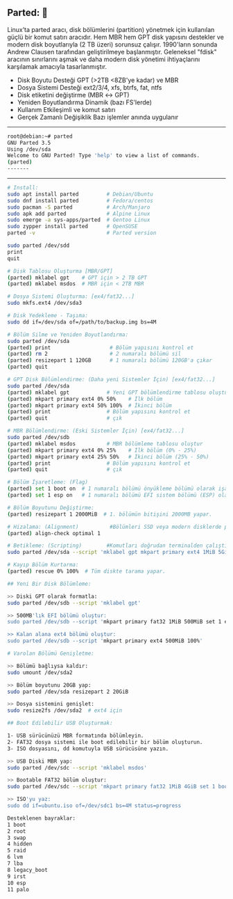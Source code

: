 ## Parted: 👹
Linux’ta parted aracı, disk bölümlerini (partition) yönetmek için kullanılan güçlü bir komut satırı aracıdır.
Hem MBR hem GPT disk yapısını destekler ve modern disk boyutlarıyla (2 TB üzeri) sorunsuz çalışır.  1990'ların sonunda Andrew Clausen tarafından geliştirilmeye başlanmıştır. Geleneksel "fdisk" aracının sınırlarını aşmak ve daha modern disk yönetimi ihtiyaçlarını karşılamak amacıyla tasarlanmıştır.

- Disk Boyutu Desteği	GPT (>2TB <8ZB'ye kadar) ve MBR
- Dosya Sistemi Desteği	ext2/3/4, xfs, btrfs, fat, ntfs
- Disk etiketini değiştirme (MBR ↔ GPT)
- Yeniden Boyutlandırma	Dinamik (bazı FS'lerde)
- Kullanım	Etkileşimli ve komut satırı
- Gerçek Zamanlı Değişiklik	Bazı işlemler anında uygulanır

-----
```sh
root@debian:~# parted
GNU Parted 3.5
Using /dev/sda
Welcome to GNU Parted! Type 'help' to view a list of commands.
(parted)
-------
```
-----


```sh
# Install:
sudo apt install parted         # Debian/Ubuntu
sudo dnf install parted         # Fedora/centos
sudo pacman -S parted           # Arch/Manjaro
sudo apk add parted             # Alpine Linux
sudo emerge -a sys-apps/parted  # Gentoo Linux
sudo zypper install parted      # OpenSUSE
parted -v                       # Parted version

```

```sh
sudo parted /dev/sdd
print
quit
```

```sh
# Disk Tablosu Oluşturma [MBR/GPT]
(parted) mklabel gpt    # GPT için > 2 TB GPT
(parted) mklabel msdos  # MBR için < 2TB MBR
```
```sh
# Dosya Sistemi Oluşturma: [ex4/fat32...]
sudo mkfs.ext4 /dev/sda3
```

```sh
# Disk Yedekleme - Taşıma:
sudo dd if=/dev/sda of=/path/to/backup.img bs=4M
```

```sh
# Bölüm Silme ve Yeniden Boyutlandırma:
sudo parted /dev/sda
(parted) print                   # Bölüm yapısını kontrol et
(parted) rm 2                    # 2 numaralı bölümü sil
(parted) resizepart 1 120GB      # 1 numaralı bölümü 120GB'a çıkar
(parted) quit
```

```sh
# GPT Disk Bölümlendirme: (Daha yeni Sistemler İçin) [ex4/fat32...]
sudo parted /dev/sda
(parted) mklabel gpt            # Yeni GPT bölümlendirme tablosu oluştur
(parted) mkpart primary ext4 0% 50%    # İlk bölüm
(parted) mkpart primary ext4 50% 100%  # İkinci bölüm
(parted) print                  # Bölüm yapısını kontrol et
(parted) quit                   # çık

# MBR Bölümlendirme: (Eski Sistemler İçin) [ex4/fat32...]
sudo parted /dev/sdb
(parted) mklabel msdos          # MBR bölümleme tablosu oluştur
(parted) mkpart primary ext4 0% 25%    # İlk bölüm (0% - 25%)
(parted) mkpart primary ext4 25% 50%   # İkinci bölüm (25% - 50%)
(parted) print                  # Bölüm yapısını kontrol et
(parted) quit                   # çık
```

```sh
# Bölüm İşaretleme: (Flag)
(parted) set 1 boot on  # 1 numaralı bölümü önyükleme bölümü olarak işaretler.
(parted) set 1 esp on   # 1 numaralı bölümü EFI sistem bölümü (ESP) olarak işaretler
```

```sh
# Bölüm Boyutunu Değiştirme:
(parted) resizepart 1 2000MiB  # 1. bölümün bitişini 2000MB yapar.
```

```sh
# Hizalama: (Alignment)          #Bölümleri SSD veya modern disklerde performans için hizalamak önemlidir:
(parted) align-check optimal 1
```

```sh
# Betikleme: (Scripting)        #Komutları doğrudan terminalden çalıştırma:
sudo parted /dev/sda --script 'mklabel gpt mkpart primary ext4 1MiB 5GiB print quit'
```

```sh
# Kayıp Bölüm Kurtarma:
(parted) rescue 0% 100%  # Tüm diskte tarama yapar.
```

```sh
## Yeni Bir Disk Bölümleme:

>> Diski GPT olarak formatla:
sudo parted /dev/sdb --script 'mklabel gpt'

>> 500MB'lık EFI bölümü oluştur:
sudo parted /dev/sdb --script 'mkpart primary fat32 1MiB 500MiB set 1 esp on'

>> Kalan alana ext4 bölümü oluştur:
sudo parted /dev/sdb --script 'mkpart primary ext4 500MiB 100%'
```

```sh
# Varolan Bölümü Genişletme:

>> Bölümü bağlıysa kaldır:
sudo umount /dev/sda2

>> Bölüm boyutunu 20GB yap:
sudo parted /dev/sda resizepart 2 20GiB

>> Dosya sistemini genişlet:
sudo resize2fs /dev/sda2  # ext4 için
```

```sh
## Boot Edilebilir USB Oluşturmak:

1- USB sürücünüzü MBR formatında bölümleyin.
2- FAT32 dosya sistemi ile boot edilebilir bir bölüm oluşturun.
3- ISO dosyasını, dd komutuyla USB sürücüsüne yazın.

>> USB Diski MBR yap:
sudo parted /dev/sdc --script 'mklabel msdos'

>> Bootable FAT32 bölüm oluştur:
sudo parted /dev/sdc --script 'mkpart primary fat32 1MiB 4GiB set 1 boot on'

>> ISO'yu yaz:
sudo dd if=ubuntu.iso of=/dev/sdc1 bs=4M status=progress
```
```sh
Desteklenen bayraklar:
1 boot
2 root
3 swap
4 hidden
5 raid
6 lvm
7 lba
8 legacy_boot
9 irst
10 esp
11 palo
```
